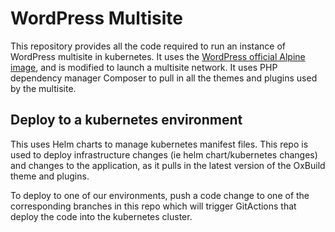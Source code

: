 # WordPress Multisite

This repository provides all the code required to run an instance of WordPress multisite in kubernetes. It uses the [WordPress official Alpine image](https://hub.docker.com/_/wordpress), and is modified to launch a multisite network. It uses PHP dependency manager Composer to pull in all the themes and plugins used by the multisite.

## Deploy to a kubernetes environment

This uses Helm charts to manage kubernetes manifest files. This repo is used to deploy infrastructure changes (ie helm chart/kubernetes changes) and changes to the application, as it pulls in the latest version of the OxBuild theme and plugins.

To deploy to one of our environments, push a code change to one of the corresponding branches in this repo which will trigger GitActions that deploy the code into the kubernetes cluster.

